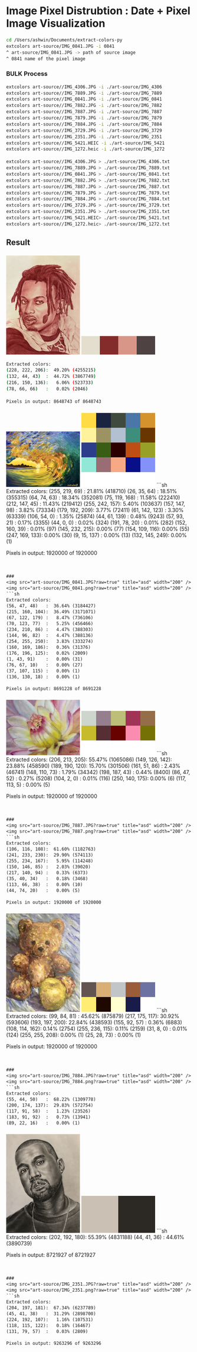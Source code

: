 


# Image Pixel Distrubtion : Date + Pixel Image Visualization


```sh
cd /Users/ashwin/Documents/extract-colors-py
extcolors art-source/IMG_0841.JPG -i 0841
^ art-source/IMG_0841.JPG -> path of source image
^ 0841 name of the pixel image
```


### BULK Process
```sh
extcolors art-source//IMG_4306.JPG -i ./art-source/IMG_4306
extcolors art-source//IMG_7889.JPG -i ./art-source/IMG_7889
extcolors art-source//IMG_0841.JPG -i ./art-source/IMG_0841
extcolors art-source//IMG_7882.JPG -i ./art-source/IMG_7882
extcolors art-source//IMG_7887.JPG -i ./art-source/IMG_7887
extcolors art-source//IMG_7879.JPG -i ./art-source/IMG_7879
extcolors art-source//IMG_7884.JPG -i ./art-source/IMG_7884
extcolors art-source//IMG_3729.JPG -i ./art-source/IMG_3729
extcolors art-source//IMG_2351.JPG -i ./art-source/IMG_2351
extcolors art-source//IMG_5421.HEIC -i ./art-source/IMG_5421
extcolors art-source//IMG_1272.heic -i ./art-source/IMG_1272

extcolors art-source//IMG_4306.JPG > ./art-source/IMG_4306.txt
extcolors art-source//IMG_7889.JPG > ./art-source/IMG_7889.txt
extcolors art-source//IMG_0841.JPG > ./art-source/IMG_0841.txt
extcolors art-source//IMG_7882.JPG > ./art-source/IMG_7882.txt
extcolors art-source//IMG_7887.JPG > ./art-source/IMG_7887.txt
extcolors art-source//IMG_7879.JPG > ./art-source/IMG_7879.txt
extcolors art-source//IMG_7884.JPG > ./art-source/IMG_7884.txt
extcolors art-source//IMG_3729.JPG > ./art-source/IMG_3729.txt
extcolors art-source//IMG_2351.JPG > ./art-source/IMG_2351.txt
extcolors art-source//IMG_5421.HEIC> ./art-source/IMG_5421.txt
extcolors art-source//IMG_1272.heic> ./art-source/IMG_1272.txt
```

## Result



### 
<img src="art-source/IMG_4306.JPG?raw=true" title="asd" width="200" />
<img src="art-source/IMG_4306.png?raw=true" title="asd" width="200" />

```sh
Extracted colors:
(228, 222, 206):  49.20% (4255215)
(132, 44, 43)  :  44.72% (3867749)
(216, 150, 136):   6.06% (523733)
(78, 66, 66)   :   0.02% (2046)

Pixels in output: 8648743 of 8648743
```


### 
<img src="art-source/IMG_7889.JPG?raw=true" title="asd" width="200" />
<img src="art-source/IMG_7889.png?raw=true" title="asd" width="200" />
```sh
Extracted colors:
(255, 219, 69) :  21.81% (418710)
(26, 35, 64)   :  18.51% (355315)
(64, 74, 63)   :  18.34% (352081)
(75, 119, 168) :  11.58% (222410)
(212, 147, 45) :  11.43% (219412)
(255, 242, 157):   5.40% (103637)
(157, 147, 98) :   3.82% (73334)
(179, 192, 209):   3.77% (72411)
(61, 142, 123) :   3.30% (63339)
(106, 54, 0)   :   1.35% (25874)
(44, 61, 139)  :   0.48% (9243)
(57, 93, 21)   :   0.17% (3355)
(44, 0, 0)     :   0.02% (324)
(191, 78, 20)  :   0.01% (282)
(152, 160, 39) :   0.01% (97)
(145, 232, 215):   0.00% (77)
(154, 109, 116):   0.00% (55)
(247, 169, 133):   0.00% (30)
(9, 15, 137)   :   0.00% (13)
(132, 145, 249):   0.00% (1)

Pixels in output: 1920000 of 1920000

```


### 
<img src="art-source/IMG_0841.JPG?raw=true" title="asd" width="200" />
<img src="art-source/IMG_0841.png?raw=true" title="asd" width="200" />
```sh
Extracted colors:
(56, 47, 48)   :  36.64% (3184427)
(215, 160, 104):  36.49% (3171071)
(67, 122, 179) :   8.47% (736106)
(70, 123, 77)  :   5.25% (456466)
(234, 210, 86) :   4.47% (388303)
(144, 96, 82)  :   4.47% (388136)
(254, 255, 250):   3.83% (333274)
(160, 169, 186):   0.36% (31376)
(176, 196, 125):   0.02% (2009)
(1, 43, 91)    :   0.00% (31)
(76, 67, 10)   :   0.00% (27)
(37, 107, 115) :   0.00% (1)
(136, 130, 18) :   0.00% (1)

Pixels in output: 8691228 of 8691228
```


### 
<img src="art-source/IMG_7882.JPG?raw=true" title="asd" width="200" />
<img src="art-source/IMG_7882.png?raw=true" title="asd" width="200" />
```sh
Extracted colors:
(206, 213, 205):  55.47% (1065086)
(149, 126, 142):  23.88% (458590)
(189, 190, 120):  15.70% (301506)
(161, 51, 86)  :   2.43% (46741)
(148, 110, 73) :   1.79% (34342)
(198, 187, 43) :   0.44% (8400)
(86, 47, 52)   :   0.27% (5208)
(104, 2, 0)    :   0.01% (116)
(250, 140, 175):   0.00% (6)
(117, 113, 5)  :   0.00% (5)

Pixels in output: 1920000 of 1920000

```


### 
<img src="art-source/IMG_7887.JPG?raw=true" title="asd" width="200" />
<img src="art-source/IMG_7887.png?raw=true" title="asd" width="200" />
```sh
Extracted colors:
(106, 116, 108):  61.60% (1182763)
(241, 233, 230):  29.90% (574113)
(255, 234, 167):   5.95% (114248)
(150, 146, 85) :   2.03% (39020)
(217, 140, 94) :   0.33% (6373)
(35, 40, 34)   :   0.18% (3468)
(113, 66, 38)  :   0.00% (10)
(44, 74, 20)   :   0.00% (5)

Pixels in output: 1920000 of 1920000
```


### 
<img src="art-source/IMG_7879.JPG?raw=true" title="asd" width="200" />
<img src="art-source/IMG_7879.png?raw=true" title="asd" width="200" />
```sh
Extracted colors:
(99, 84, 81)   :  45.62% (875879)
(217, 175, 117):  30.92% (593606)
(193, 197, 200):  22.84% (438593)
(155, 92, 57)  :   0.36% (6883)
(108, 114, 162):   0.14% (2754)
(255, 236, 115):   0.11% (2159)
(31, 8, 0)     :   0.01% (124)
(255, 255, 208):   0.00% (1)
(25, 28, 73)   :   0.00% (1)

Pixels in output: 1920000 of 1920000
```


### 
<img src="art-source/IMG_7884.JPG?raw=true" title="asd" width="200" />
<img src="art-source/IMG_7884.png?raw=true" title="asd" width="200" />
```sh
Extracted colors:
(55, 44, 50)   :  68.22% (1309778)
(200, 174, 137):  29.83% (572754)
(117, 91, 58)  :   1.23% (23526)
(183, 91, 92)  :   0.73% (13941)
(89, 22, 16)   :   0.00% (1)
```


### 
<img src="art-source/IMG_3729.JPG?raw=true" title="asd" width="200" />
<img src="art-source/IMG_3729.png?raw=true" title="asd" width="200" />
```sh
Extracted colors:
(202, 192, 180):  55.39% (4831188)
(44, 41, 36)   :  44.61% (3890739)

Pixels in output: 8721927 of 8721927

```


### 
<img src="art-source/IMG_2351.JPG?raw=true" title="asd" width="200" />
<img src="art-source/IMG_2351.png?raw=true" title="asd" width="200" />
```sh
Extracted colors:
(204, 197, 181):  67.34% (6237789)
(45, 41, 38)   :  31.29% (2898700)
(224, 192, 107):   1.16% (107531)
(118, 115, 122):   0.18% (16467)
(131, 79, 57)  :   0.03% (2809)

Pixels in output: 9263296 of 9263296

```



